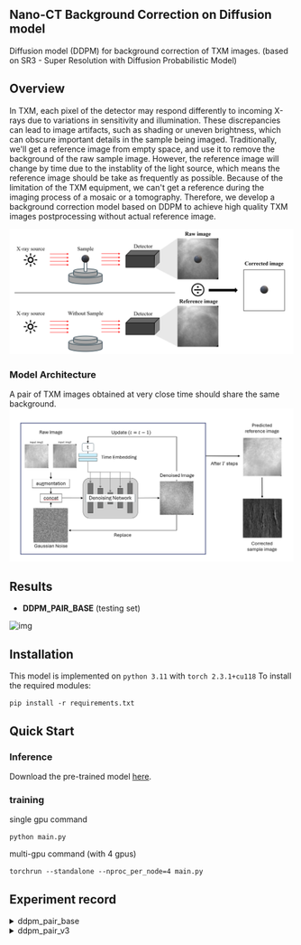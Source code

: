 ## Nano-CT Background Correction on Diffusion model

Diffusion model (DDPM) for background correction of TXM images. (based on SR3 - Super Resolution with Diffusion Probabilistic Model)

## Overview  

In TXM, each pixel of the detector may respond differently to incoming X-rays due to variations in sensitivity and illumination. These discrepancies can lead to image artifacts, such as shading or uneven brightness, which can obscure important details in the sample being imaged. Traditionally, we'll get a reference image from empty space, and use it to remove the background of the raw sample image. However, the reference image will change by time due to the instablity of the light source, which means the reference image should be take as frequently as possible. Because of the limitation of the TXM equipment, we can't get a reference during the imaging process of a mosaic or a tomography. Therefore, we develop a background correction model based on DDPM to achieve high quality TXM images postprocessing without actual reference image.  

![img](figs/background_correction.png)

### Model Architecture 

A pair of TXM images obtained at very close time should share the same background. 
![img](figs/architecture.png)

## Results

* **DDPM_PAIR_BASE** (testing set)  
  
![img](figs/ddpm_pair_base.png)

## Installation  

This model is implemented on `python 3.11` with `torch 2.3.1+cu118` 
To install the required modules:  
```
pip install -r requirements.txt
```

## Quick Start  

### Inference

Download the pre-trained model [here]().

### training

single gpu command
```
python main.py
```

multi-gpu command (with 4 gpus) 
```
torchrun --standalone --nproc_per_node=4 main.py
```

## Experiment record  

<details>
<summary>ddpm_pair_base</summary>
模型結構使用較高的channels數及較低的深度，DDPM的參數則用原論文的設定。而且`uncon_ratio`一定要至少設到0.5以上，不然產生出來的reference會很容易抓到樣本的特徵。
</details>

<details>
<summary>ddpm_pair_v3</summary>
增加了模型深度並砍了channel數，同時在數據的augmentation流程多了亮度及對比的變化性，所有的數據統一除以15000當做normalize。但是數據的處理有瑕疵，一方面是圖像之間的數值差距偏大，以及部份訓練數據在resize的過程遭到汙染，因此這個版本的預測效果不穩定。
</details>
